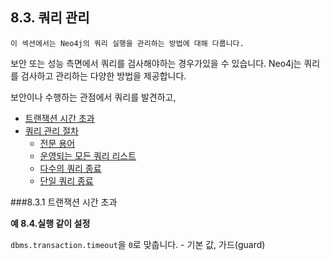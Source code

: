 ## 8.3. 쿼리 관리

```
이 섹션에서는 Neo4j의 쿼리 실행을 관리하는 방법에 대해 다룹니다.  

```

보안 또는 성능 측면에서 쿼리를 검사해야하는 경우가있을 수 있습니다. Neo4j는 쿼리를 검사하고 관리하는 다양한 방법을 제공합니다.


보안이나 수행하는 관점에서 쿼리를 발견하고, 

+ [트랜잭션 시간 초과]("https://neo4j.com/docs/operations-manual/current/monitoring/query-management/#transaction-timeout")
+ [쿼리 관리 절차]("https://neo4j.com/docs/operations-manual/current/monitoring/query-management/procedures/")
	+ [전문 용어]("https://neo4j.com/docs/operations-manual/current/monitoring/query-management/procedures/#query-management-terminology")
	+ [운영되는 모든 쿼리 리스트]("https://neo4j.com/docs/operations-manual/current/monitoring/query-management/procedures/#query-management-list-queries")
	+ [다수의 쿼리 종료]("https://neo4j.com/docs/operations-manual/current/monitoring/query-management/procedures/#query-management-terminate-multiple-queries")
	+ [단일 쿼리 종료]("https://neo4j.com/docs/operations-manual/current/monitoring/query-management/procedures/#query-management-terminate-single-query")


###8.3.1 트랜잭션 시간 초과


**예 8.4.실행 같이 설정**


```dbms.transaction.timeout```을 ```0```로 맞춥니다. - 기본 값, 가드(guard) 